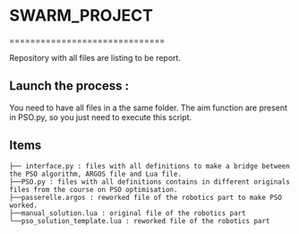 # SWARM_PROJECT
==============================

Repository with all files are listing to be report.

Launch the process :
-------------
You need to have all files in a the same folder. The aim function are present in PSO.py, so you just need to execute this script.


Items
------------
~~~~
├── interface.py : files with all definitions to make a bridge between the PSO algorithm, ARGOS file and Lua file. 
├──PSO.py : files with all definitions contains in different originals files from the course on PSO optimisation.
├──passerelle.argos : reworked file of the robotics part to make PSO worked.
├──manual_solution.lua : original file of the robotics part
└──pso_solution_template.lua : reworked file of the robotics part

